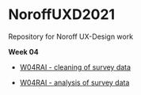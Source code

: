 # NoroffUXD2021
Repository for Noroff UX-Design work

**Week 04**
- [W04RAI - cleaning of survey data](cleaningSurveyDataLoneliness.html)

- [W04RAI - analysis of survey data](analysisSurveyDataLoneliness.html)
